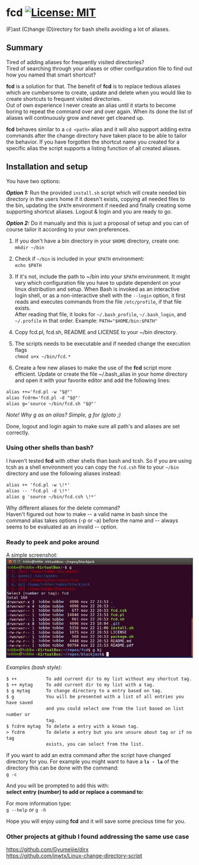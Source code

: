 # fcd [![License: MIT](https://img.shields.io/badge/License-MIT-blue.svg)](https://opensource.org/licenses/MIT)
(F)ast (C)hange (D)irectory for bash shells avoiding a lot of aliases.

## Summary  
Tired of adding aliases for frequently visited directories?  
Tired of searching through your aliases or other configuration file to find 
out how you named that smart shortcut?  

**fcd** is a solution for that. The benefit of **fcd** is to replace tedious
aliases which are cumbersome to create, update and delete when you would like
to create shortcuts to frequent visited directories.  
Out of own experience I never create an alias until it starts to become boring
to repeat the command over and over again. When its done the list of aliases
will continuously grow and never get cleaned up.  

**fcd** behaves similar to a `cd <path>` alias and it will also support adding
extra commands after the change directory have taken place to be able to tailor
the behavior. If you have forgotten the shortcut name you created for a
specific alias the script supports a listing function of all created aliases.  

## Installation and setup

You have two options:  

***Option 1:*** Run the provided `install.sh` script which will create needed bin
directory in the users home if it doesn't exists, copying all needed files to
the bin, updating the `$PATH` environment if needed and finally creating some
supporting shortcut aliases. Logout & login and you are ready to go.  

***Option 2:*** Do it manually and this is just a proposal of setup and you can
of course tailor it according to your own preferences.  

1) If you don't have a bin directory in your `$HOME` directory, create one:  
`mkdir ~/bin`

2) Check if `~/bin` is included in your `$PATH` environment:  
`echo $PATH`

3) If it's not, include the path to ~/bin into your `$PATH` environment. It
might vary which configuration file you have to update dependent on your
linux distribution and setup. When Bash is invoked as an interactive login
shell, or as a non-interactive shell with the `--login` option, it first reads
and executes commands from the file `/etc/profile`, if that file exists.  
After reading that file, it looks for `~/.bash_profile`, `~/.bash_login`, and
`~/.profile` in that order. Example: `PATH="$HOME/bin:$PATH"`

4) Copy fcd.pl, fcd.sh, README and LICENSE to your ~/bin directory.

5) The scripts needs to be executable and if needed change the execution flags  
`chmod u+x ~/bin/fcd.*`

6) Create a few new aliases to make the use of the **fcd** script more 
efficient. Update or create the file ~/.bash_alias in your home directory and 
open it with your favorite editor and add the following lines:  
```
alias ++='fcd.pl -w "$@"'
alias fcdrm='fcd.pl -d "$@"'
alias g='source ~/bin/fcd.sh "$@"'
```
*Note! Why g as an alias? Simple, g for (g)oto ;)*

Done, logout and login again to make sure all path's and aliases are set 
correctly.

### Using other shells than bash?
I haven't tested **fcd** with other shells than bash and tcsh. So if you are 
using tcsh as a shell environment you can copy the `fcd.csh` file to your 
`~/bin` directory and use the following aliases instead:  
```
alias ++ 'fcd.pl -w \!*'
alias -- 'fcd.pl -d \!*'  
alias g 'source ~/bin/fcd.csh \!*'  
```

Why different aliases for the delete command?  
Haven't figured out how to make -- a valid name in bash since the command 
alias takes options (-p or -a) before the name and -- always seems to be 
evaluated as an invalid -- option.

### Ready to peek and poke around

A simple screenshot:  
![](./screenshot.png)

*Examples (bash style):*  
```
$ ++           To add current dir to my list without any shortcut tag.
$ ++ mytag     To add current dir to my list with a tag.
$ g mytag      To change directory to a entry based on tag.
$ g            You will be presented with a list of all entries you have saved
               and you could select one from the list based on list number or
               tag.
$ fcdrm mytag  To delete a entry with a known tag.
> fcdrm        To delete a entry but you are unsure about tag or if no tag
               exists, you can select from the list.

```			   
If you want to add an extra command after the script have changed directory 
for you. For example you might want to have a **`ls - la`** of the directory 
this can be done with the command:  
`g -c`

And you will be prompted to add this with:  
**select entry (number) to add or replace a command to:**  

For more information type:  
`g --help` or `g -h`

Hope you will enjoy using **fcd** and it will save some precious time for you.  

### Other projects at github I found addressing the same use case 

https://github.com/Gyumeijie/dirx  
https://github.com/inwtx/Linux-change-directory-script
